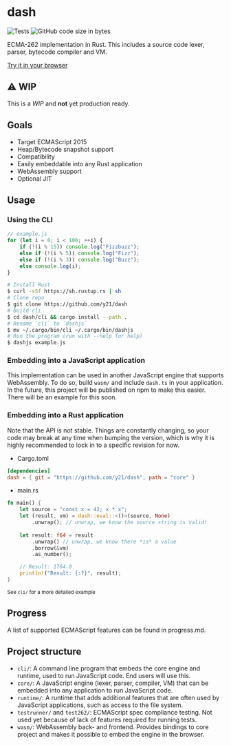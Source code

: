 # dash
![Tests](https://github.com/y21/dash/actions/workflows/test.yml/badge.svg)
![GitHub code size in bytes](https://img.shields.io/github/languages/code-size/y21/dash)

ECMA-262 implementation in Rust.
This includes a source code lexer, parser, bytecode compiler and VM. 

[Try it in your browser](http://dash.y21_.repl.co/)


## ⚠️ WIP
This is a *WIP* and **not** yet production ready.

## Goals
- Target ECMAScript 2015
- Heap/Bytecode snapshot support
- Compatibility
- Easily embeddable into any Rust application
- WebAssembly support
- Optional JIT

## Usage
### Using the CLI
```js
// example.js
for (let i = 0; i < 100; ++i) {
    if (!(i % 15)) console.log("Fizzbuzz");
    else if (!(i % 5)) console.log("Fizz");
    else if (!(i % 3)) console.log("Buzz");
    else console.log(i);
}
```
```sh
# Install Rust
$ curl -sSf https://sh.rustup.rs | sh
# Clone repo
$ git clone https://github.com/y21/dash
# Build cli
$ cd dash/cli && cargo install --path .
# Rename `cli` to `dashjs`
$ mv ~/.cargo/bin/cli ~/.cargo/bin/dashjs
# Run the program (run with --help for help)
$ dashjs example.js
```
### Embedding into a JavaScript application
This implementation can be used in another JavaScript engine that supports WebAssembly. To do so, build `wasm/` and include `dash.ts` in your application. In the future, this project will be published on npm to make this easier. There will be an example for this soon.

### Embedding into a Rust application
Note that the API is not stable. Things are constantly changing, so your code may break at any time when bumping the version, which is why it is highly recommended to lock in to a specific revision for now.

- Cargo.toml
```toml
[dependencies]
dash = { git = "https://github.com/y21/dash", path = "core" }
```
- main.rs
```rs
fn main() {
    let source = "const x = 42; x * x";
    let (result, vm) = dash::eval::<()>(source, None)
        .unwrap(); // unwrap, we know the source string is valid!
    
    let result: f64 = result
        .unwrap() // unwrap, we know there *is* a value
        .borrow(&vm)
        .as_number();

    // Result: 1764.0
    println!("Result: {:?}", result);
}
```
<sub>See `cli/` for a more detailed example</sub>

## Progress
A list of supported ECMAScript features can be found in progress.md.

## Project structure
- `cli/`: A command line program that embeds the core engine and runtime, used to run JavaScript code. End users will use this. 
- `core/`: A JavaScript engine (lexer, parser, compiler, VM) that can be embedded into any application to run JavaScript code.
- `runtime/`: A runtime that adds additional features that are often used by JavaScript applications, such as access to the file system.
- `testrunner/` and `test262/`: ECMAScript spec compliance testing. Not used yet because of lack of features required for running tests.
- `wasm/`: WebAssembly back- and frontend. Provides bindings to core project and makes it possible to embed the engine in the browser.